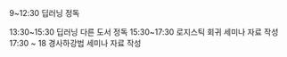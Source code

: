 
9~12:30 딥러닝 정독

13:30~15:30 딥러닝 다른 도서 정독
15:30~17:30 로지스틱 회귀 세미나 자료 작성
17:30 ~ 18 경사하강법 세미나 자료 작성
 